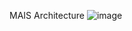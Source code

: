 MAIS Architecture
![image](https://user-images.githubusercontent.com/33482502/185601191-b2b2a739-feb6-43d9-bf53-57502f451683.png)
